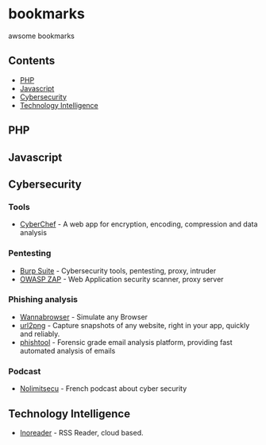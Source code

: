 # bookmarks
awsome bookmarks

## Contents

- [PHP](#php)
- [Javascript](#javascript)
- [Cybersecurity](#cybersecurity)
- [Technology Intelligence](#Technology-Intelligence)

## PHP

## Javascript

## Cybersecurity

### Tools

- [CyberChef](https://gchq.github.io/CyberChef) - A web app for encryption, encoding, compression and data analysis

### Pentesting

- [Burp Suite](https://portswigger.net/burp) - Cybersecurity tools, pentesting, proxy, intruder
- [OWASP ZAP](https://github.com/zaproxy/zaproxy) - Web Application security scanner, proxy server

### Phishing analysis

- [Wannabrowser](https://www.wannabrowser.net) - Simulate any Browser
- [url2png](https://www.url2png.com) - Capture snapshots of any website, right in your app, quickly and reliably.
- [phishtool](https://app.phishtool.com) - Forensic grade email analysis platform, providing fast automated analysis of emails

### Podcast

- [Nolimitsecu](https://www.nolimitsecu.fr/) - French podcast about cyber security

## Technology Intelligence

- [Inoreader](https://www.inoreader.com) - RSS Reader, cloud based.
